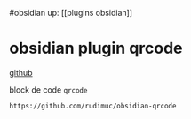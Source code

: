#obsidian
up: [[plugins obsidian]]
# obsidian plugin qrcode
[github](https://github.com/rudimuc/obsidian-qrcode)

block de code `qrcode`

```qrcode
https://github.com/rudimuc/obsidian-qrcode
```

